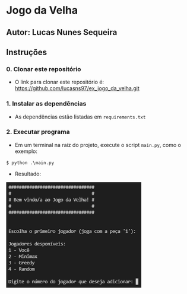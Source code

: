 # Jogo da Velha

## Autor: Lucas Nunes Sequeira

## Instruções

### 0. Clonar este repositório

- O link para clonar este repositório é: https://github.com/lucasns97/ex_jogo_da_velha.git

### 1. Instalar as dependências

- As dependências estão listadas em ```requirements.txt```

### 2. Executar programa

- Em um terminal na raiz do projeto, execute o script ```main.py```, como o exemplo:

```
$ python .\main.py
```

- Resultado:

<img src="https://github.com/lucasns97/ex_jogo_da_velha/blob/main/src/img/ref.PNG?raw=true">